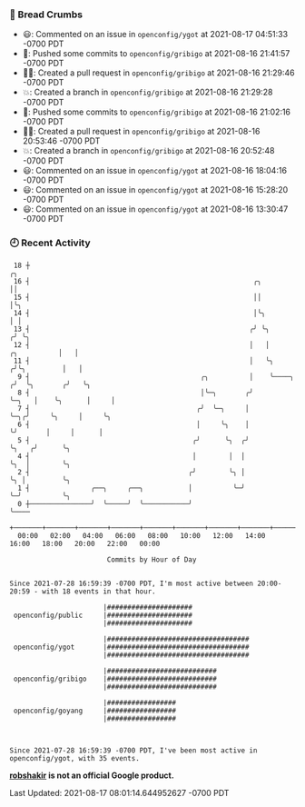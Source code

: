### 🍞 Bread Crumbs

 * 😃: Commented on an issue in `openconfig/ygot` at 2021-08-17 04:51:33 -0700 PDT
 * 🚢: Pushed some commits to `openconfig/gribigo` at 2021-08-16 21:41:57 -0700 PDT
 * ✍🏼: Created a pull request in `openconfig/gribigo` at 2021-08-16 21:29:46 -0700 PDT
 * 💥: Created a branch in `openconfig/gribigo` at 2021-08-16 21:29:28 -0700 PDT
 * 🚢: Pushed some commits to `openconfig/gribigo` at 2021-08-16 21:02:16 -0700 PDT
 * ✍🏼: Created a pull request in `openconfig/gribigo` at 2021-08-16 20:53:46 -0700 PDT
 * 💥: Created a branch in `openconfig/gribigo` at 2021-08-16 20:52:48 -0700 PDT
 * 😃: Commented on an issue in `openconfig/ygot` at 2021-08-16 18:04:16 -0700 PDT
 * 😃: Commented on an issue in `openconfig/ygot` at 2021-08-16 15:28:20 -0700 PDT
 * 😃: Commented on an issue in `openconfig/ygot` at 2021-08-16 13:30:47 -0700 PDT

### 🕘 Recent Activity
```
 18 ┼                                                                                     ╭╮
 16 ┤                                                       ╭╮                            ││
 15 ┤                                                       ││                            │╰╮
 14 ┤                                                       │╰╮                           │ │
 13 ┤                                                      ╭╯ ╰╮                         ╭╯ ╰╮
 12 ┤                                                      │   │             ╭╮          │   │
 11 ┤                                                      │   ╰╮           ╭╯╰╮         │   │
  9 ┤                                          ╭╮          │    ╰────╮     ╭╯  ╰╮       ╭╯   ╰╮
  8 ┤                                          │╰─╮       ╭╯         ╰─╮   │    ╰╮      │     │
  7 ┤                                         ╭╯  ╰─╮     │            ╰─╮╭╯     ╰╮     │     ╰╮
  6 ┤                                         │     ╰╮    │              ╰╯       │     │      │
  5 ┤                                        ╭╯      ╰╮  ╭╯                       ╰╮   ╭╯      ╰╮
  4 ┤                                        │        │  │                         ╰╮  │        ╰╮
  2 ┤                                       ╭╯        ╰╮ │                          ╰╮ │         ╰╮
  1 ┤               ╭──╮     ╭──╮           │          ╰─╯                           ╰─╯          ╰╮
  0 ┼───────────────╯  ╰─────╯  ╰───────────╯                                                      ╰────
    +───────+───────+───────+───────+───────+───────+───────+───────+───────+───────+───────+───────+────
  00:00   02:00   04:00   06:00   08:00   10:00   12:00   14:00   16:00   18:00   20:00   22:00   00:00   

						Commits by Hour of Day


Since 2021-07-28 16:59:39 -0700 PDT, I'm most active between 20:00-20:59 - with 18 events in that hour.

```



```
                       |#####################
 openconfig/public     |#####################
                       |#####################

                       |###################################
 openconfig/ygot       |###################################
                       |###################################

                       |###########################
 openconfig/gribigo    |###########################
                       |###########################

                       |#################
 openconfig/goyang     |#################
                       |#################



Since 2021-07-28 16:59:39 -0700 PDT, I've been most active in openconfig/ygot, with 35 events.

```
**[robshakir](mailto:robjs@google.com) is not an official Google product.**  


Last Updated: 2021-08-17 08:01:14.644952627 -0700 PDT
